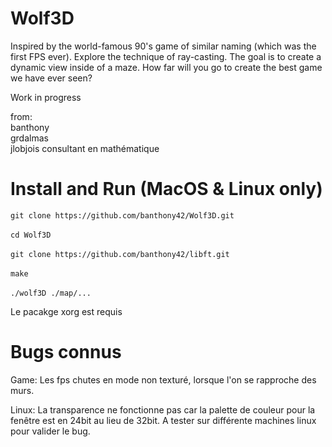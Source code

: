# Wolf3D

Inspired by the world-famous 90's game of similar naming (which was the first FPS ever). Explore the technique of ray-casting. The goal is to create a dynamic view inside of a maze. How far will you go to create the best game we have ever seen?

Work in progress

from:</br>
banthony</br>
grdalmas</br>
jlobjois consultant en mathématique</br>

# Install and Run (MacOS & Linux only)
`git clone https://github.com/banthony42/Wolf3D.git`</br>
</br>
`cd Wolf3D`</br>
</br>
`git clone https://github.com/banthony42/libft.git`</br>
</br>
`make`</br>
</br>
`./wolf3D ./map/...`

Le pacakge xorg est requis


# Bugs connus
Game:
  Les fps chutes en mode non texturé, lorsque l'on se rapproche des murs.

Linux:
  La transparence ne fonctionne pas car la palette de couleur pour la fenêtre est en 24bit au lieu de 32bit.
  A tester sur différente machines linux pour valider le bug.
